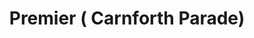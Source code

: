 ---
title: "Premier ( Carnforth Parade)"
url: /grimsby/premier-carnforth-parade/
shop: convenience
---